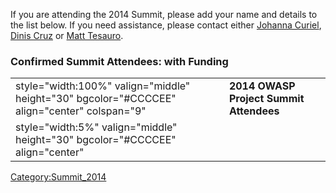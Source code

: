 If you are attending the 2014 Summit, please add your name and details
to the list below. If you need assistance, please contact either
[Johanna Curiel](mailto:johanna.curiel@owasp.org), [Dinis
Cruz](mailto:dinis.cruz@owasp.org) or [Matt
Tesauro](mailto:matt.tesauro@owasp.org).

### Confirmed Summit Attendees: with Funding

|                                                                                              |                                         |
| -------------------------------------------------------------------------------------------- | --------------------------------------- |
| style="width:100%" valign="middle" height="30" bgcolor="\#CCCCEE" align="center" colspan="9" | **2014 OWASP Project Summit Attendees** |
| style="width:5%" valign="middle" height="30" bgcolor="\#CCCCEE" align="center"               |                                         |

[Category:Summit_2014](Category:Summit_2014 "wikilink")